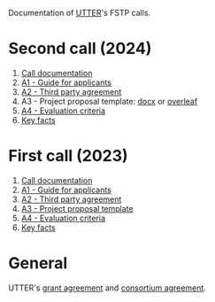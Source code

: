 Documentation of [UTTER](https://he-utter.eu)'s FSTP calls.


# Second call (2024)

1. [Call documentation](https://raw.githubusercontent.com/utter-project/fstp/main/2024/UTTER_FSTP2_Call_Documentation.pdf)
2. [A1 - Guide for applicants](https://raw.githubusercontent.com/utter-project/fstp/main/2024/UTTER_FSTP2_A1_Guide_For_Applicants.pdf)
3. [A2 - Third party agreement](https://raw.githubusercontent.com/utter-project/fstp/main/2024/UTTER_FSTP2_A2_Third_Party_Agreement.pdf)
4. A3 - Project proposal template: [docx](https://raw.githubusercontent.com/utter-project/fstp/main/2024/UTTER_FSTP2_A3_Proposal_Template.docx) or [overleaf](https://www.overleaf.com/read/kknbphgftfsf#fb3ac6)
5. [A4 - Evaluation criteria](https://raw.githubusercontent.com/utter-project/fstp/main/2024/UTTER_FSTP2_A4_Evaluation_Criteria.pdf)
5. [Key facts](https://raw.githubusercontent.com/utter-project/fstp/main/2024/UTTER_FSTP2_Key_Facts.pdf)

# First call (2023)

1. [Call documentation](https://raw.githubusercontent.com/utter-project/fstp/main/2023/UTTER_FSTP1_Call_Documentation.pdf)
2. [A1 - Guide for applicants](https://raw.githubusercontent.com/utter-project/fstp/main/2023/UTTER_FSTP1_A1_Guide_For_Applicants.pdf)
3. [A2 - Third party agreement](https://raw.githubusercontent.com/utter-project/fstp/main/2023/UTTER_FSTP1_A2_Third_Party_Agreement.pdf)
4. [A3 - Project proposal template](https://raw.githubusercontent.com/utter-project/fstp/main/2023/UTTER_FSTP1_A3_Proposal_Template.docx)
5. [A4 - Evaluation criteria](https://raw.githubusercontent.com/utter-project/fstp/main/2023/UTTER_FSTP1_A4_Evaluation_Criteria.pdf)
5. [Key facts](https://raw.githubusercontent.com/utter-project/fstp/main/2023/UTTER_FSTP1_Key_Facts.pdf)

# General

UTTER's [grant agreement](https://raw.githubusercontent.com/utter-project/fstp/main/general/UTTER_GA.pdf) and [consortium agreement](https://raw.githubusercontent.com/utter-project/fstp/main/general/UTTER_CA.pdf).
